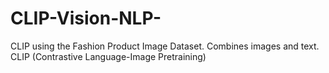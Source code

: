 # CLIP-Vision-NLP-
CLIP using the Fashion Product Image Dataset. Combines images and text.
CLIP (Contrastive Language-Image Pretraining)
